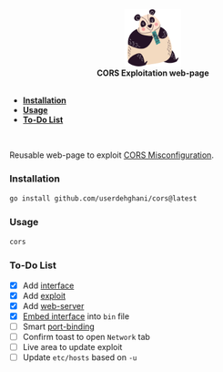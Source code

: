 <div align="center">
  <a href="https://github.com/userdehghani/cors" target="_blank" rel="noopener noreferrer">
    <div>
      <img src="interface/assets/images/bear.svg" width="100" height="100" alt="cors-misconfiguration" />
    </div>
  </a>
  <b>CORS Exploitation web-page</b>
</div>

<br />

<strong>
  <ul>
    <li>
      <a href="#installation">Installation</a>
    </li>
    <li>
      <a href="#usage">Usage</a>
    </li>
    <li>
      <a href="#to-do-list">To-Do List</a>
    </li>
  </ul>
</strong>

<br />

<p>
  Reusable web-page to exploit <a href="https://portswigger.net/web-security/cors" target="_blank"
    rel="noopener noreferrer">CORS Misconfiguration</a>.
</p>

### Installation

```bash
go install github.com/userdehghani/cors@latest
```

### Usage

```bash
cors
```

### To-Do List

- [x] Add [interface](/interface)
- [x] Add [exploit](/interface/assets/js/exploit.js)
- [x] Add [web-server](/main.go)
- [x] [Embed interface](/interface.go) into `bin` file
- [ ] Smart [port-binding](/main.go)
- [ ] Confirm toast to open `Network` tab
- [ ] Live area to update exploit
- [ ] Update `etc/hosts` based on `-u`